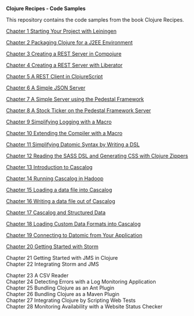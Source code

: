 **Clojure Recipes - Code Samples**

This repository contains the code samples from the book Clojure Recipes. 

[Chapter 1 Starting Your Project with Leiningen](https://github.com/juliangamble/clojure-recipes/tree/master/ch-01-leiningen)

[Chapter 2 Packaging Clojure for a J2EE Environment](https://github.com/juliangamble/clojure-recipes/tree/master/ch-02-packaging-J2EE)

[Chapter 3 Creating a REST Server in Compojure](https://github.com/juliangamble/clojure-recipes/tree/master/ch-03-rest-server-compojure)

[Chapter 4 Creating a REST Server with Liberator](https://github.com/juliangamble/clojure-recipes/tree/master/ch-04-rest-server-liberator)

[Chapter 5 A REST Client in ClojureScript](https://github.com/juliangamble/clojure-recipes/tree/master/ch-05-rest-client-clojurescript)

[Chapter 6 A Simple JSON Server](https://github.com/juliangamble/clojure-recipes/tree/master/ch-06-json-server)

[Chapter 7 A Simple Server using the Pedestal Framework](https://github.com/juliangamble/clojure-recipes/tree/master/ch-07-pedestal-server)

[Chapter 8 A Stock Ticker on the Pedestal Framework Server](https://github.com/juliangamble/clojure-recipes/tree/master/ch-08-pedestal-stock-ticker)

[Chapter 9 Simplifying Logging with a Macro](https://github.com/juliangamble/clojure-recipes/tree/master/ch-09-macro-simplifying-logging)

[Chapter 10 Extending the Compiler with a Macro](https://github.com/juliangamble/clojure-recipes/tree/master/ch-10-macro-extending-the-compiler)

[Chapter 11 Simplifying Datomic Syntax by Writing a DSL](https://github.com/juliangamble/clojure-recipes/tree/master/ch-11-DSL-simplifying-datomic-syntax)

[Chapter 12 Reading the SASS DSL and Generating CSS with  Clojure Zippers](https://github.com/juliangamble/clojure-recipes/tree/master/ch-12-generating-css-with-zippers)

[Chapter 13 Introduction to Cascalog](https://github.com/juliangamble/clojure-recipes/tree/master/ch-13-cascalog-introduction)

[Chapter 14 Running Cascalog in Hadoop](https://github.com/juliangamble/clojure-recipes/tree/master/ch-14-cascalog-and-hadoop)

[Chapter 15 Loading a data file into Cascalog](https://github.com/juliangamble/clojure-recipes/tree/master/ch-15-cascalog-loading-data-file)

[Chapter 16 Writing a data file out of Cascalog](https://github.com/juliangamble/clojure-recipes/tree/master/ch-16-cascalog-write-data-file)

[Chapter 17 Cascalog and Structured Data](https://github.com/juliangamble/clojure-recipes/tree/master/ch-17-cascalog-structured-data)

[Chapter 18 Loading Custom Data Formats into Cascalog](https://github.com/juliangamble/clojure-recipes/tree/master/ch-18-cascalog-loading-custom-data-formats)

[Chapter 19 Connecting to Datomic from Your Application](https://github.com/juliangamble/clojure-recipes/tree/master/ch-19-datomic-connecting-from-your-app)

[Chapter 20 Getting Started with Storm](https://github.com/juliangamble/clojure-recipes/tree/master/ch-20-storm-getting-started)

Chapter 21 Getting Started with JMS in Clojure  
Chapter 22 Integrating Storm and JMS

Chapter 23 A CSV Reader  
Chapter 24 Detecting Errors with a Log Monitoring Application  
Chapter 25 Bundling Clojure as an Ant Plugin  
Chapter 26 Bundling Clojure as a Maven Plugin  
Chapter 27 Integrating Clojure by Scripting Web Tests  
Chapter 28 Monitoring Availability with a Website Status Checker  
